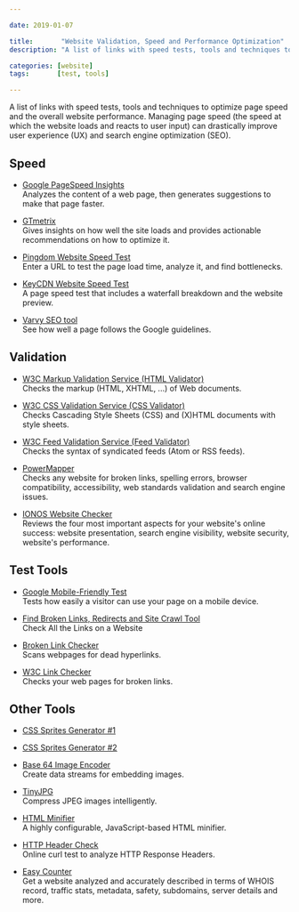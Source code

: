 ```yaml
---

date: 2019-01-07

title:       "Website Validation, Speed and Performance Optimization"
description: "A list of links with speed tests, tools and techniques to optimize page speed and the overall website performance."

categories: [website]
tags:       [test, tools]

---
```


A list of links with speed tests, tools and techniques to optimize page speed and the overall website performance.
Managing page speed (the speed at which the website loads and reacts to user input) can drastically improve user experience (UX) and search engine optimization (SEO).

## Speed

- [Google PageSpeed Insights](https://developers.google.com/speed/pagespeed/insights/)
  <br>
  Analyzes the content of a web page, then generates suggestions to make that page faster.

- [GTmetrix](https://gtmetrix.com/)
  <br>
  Gives insights on how well the site loads and provides actionable recommendations on how to optimize it.

- [Pingdom Website Speed Test](https://tools.pingdom.com/)
  <br>
  Enter a URL to test the page load time, analyze it, and find bottlenecks.

- [KeyCDN Website Speed Test](https://tools.keycdn.com/speed)
  <br>
  A page speed test that includes a waterfall breakdown and the website preview.

- [Varvy SEO tool](https://varvy.com/)
  <br>
  See how well a page follows the Google guidelines.


## Validation

- [W3C Markup Validation Service (HTML Validator)](https://validator.w3.org/)
  <br>
  Checks the markup (HTML, XHTML, ...) of Web documents.

- [W3C CSS Validation Service (CSS Validator)](https://jigsaw.w3.org/css-validator/)
  <br>
  Checks Cascading Style Sheets (CSS) and (X)HTML documents with style sheets.

- [W3C Feed Validation Service (Feed Validator)](https://validator.w3.org/feed/)
  <br>
  Checks the syntax of syndicated feeds (Atom or RSS feeds).

- [PowerMapper](https://www.powermapper.com/products/sortsite/try/)
  <br>
  Checks any website for broken links, spelling errors, browser compatibility, accessibility, web standards validation and search engine issues.

- [IONOS Website Checker](https://www.ionos.com/tools/website-checker)
  <br>
  Reviews the four most important aspects for your website's online success: website presentation, search engine visibility, website security, website's performance.


## Test Tools

- [Google Mobile-Friendly Test](https://search.google.com/test/mobile-friendly)
  <br>
  Tests how easily a visitor can use your page on a mobile device.

- [Find Broken Links, Redirects and Site Crawl Tool](https://www.internetmarketingninjas.com/seo-tools/google-sitemap-generator/)
  <br>
  Check All the Links on a Website

- [Broken Link Checker](https://www.brokenlinkcheck.com/broken-links.php)
  <br>
  Scans webpages for dead hyperlinks.

- [W3C Link Checker](https://validator.w3.org/checklink)
  <br>
  Checks your web pages for broken links.


## Other Tools

- [CSS Sprites Generator #1](https://www.toptal.com/developers/css/sprite-generator/)
- [CSS Sprites Generator #2](https://www.giftofspeed.com/sprite-generator/)

- [Base 64 Image Encoder](https://varvy.com/tools/base64/)
  <br>
  Create data streams for embedding images.

- [TinyJPG](https://tinyjpg.com/)
  <br>
  Compress JPEG images intelligently.

- [HTML Minifier](https://kangax.github.io/html-minifier/)
  <br>
  A highly configurable, JavaScript-based HTML minifier.

- [HTTP Header Check](https://tools.keycdn.com/curl)
  <br>
  Online curl test to analyze HTTP Response Headers.

- [Easy Counter](https://www.easycounter.com/)
  <br>
  Get a website analyzed and accurately described in terms of WHOIS record, traffic stats, metadata, safety, subdomains, server details and more.
